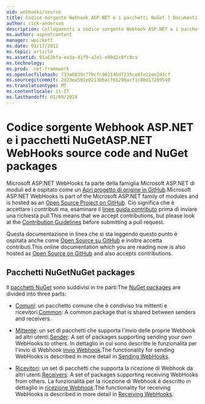 ```yaml
---
uid: webhooks/source
title: Codice sorgente Webhook ASP.NET e i pacchetti NuGet | Documenti Microsoft
author: rick-anderson
description: Collegamenti a codice sorgente Webhook ASP.NET e i pacchetti NuGet
ms.author: aspnetcontent
manager: wpickett
ms.date: 01/17/2012
ms.topic: article
ms.assetid: 91a62bfa-ea3a-41f9-a2e1-e90d2c8fc8ca
ms.technology: 
ms.prod: .net-framework
ms.openlocfilehash: 733a0839c77bcfc96214bdf235ce8fe22ee2d3cf
ms.sourcegitcommit: 2d23ea501e0213bbacf65298acf1c8bd17209540
ms.translationtype: MT
ms.contentlocale: it-IT
ms.lasthandoff: 01/09/2018
---
```

# <a name="aspnet-webhooks-source-code-and-nuget-packages"></a><span data-ttu-id="4fc7a-103">Codice sorgente Webhook ASP.NET e i pacchetti NuGet</span><span class="sxs-lookup"><span data-stu-id="4fc7a-103">ASP.NET WebHooks source code and NuGet packages</span></span>

<span data-ttu-id="4fc7a-104">Microsoft ASP.NET WebHooks fa parte della famiglia Microsoft ASP.NET di moduli ed è ospitato come un [Apri progetto di origine in GitHub](https://github.com/aspnet/WebHooks).</span><span class="sxs-lookup"><span data-stu-id="4fc7a-104">Microsoft ASP.NET WebHooks is part of the Microsoft ASP.NET family of modules and is hosted as an [Open Source Project on GitHub](https://github.com/aspnet/WebHooks).</span></span> <span data-ttu-id="4fc7a-105">Ciò significa che è accettare i contributi ma, esaminare il [linee guida contributo](https://github.com/aspnet/Home/blob/master/CONTRIBUTING.md) prima di inviare una richiesta pull.</span><span class="sxs-lookup"><span data-stu-id="4fc7a-105">This means that we accept contributions, but please look at the [Contribution Guidelines](https://github.com/aspnet/Home/blob/master/CONTRIBUTING.md) before submitting a pull request.</span></span>

<span data-ttu-id="4fc7a-106">Questa documentazione in linea che si sta leggendo questo punto è ospitata anche come [Open Source su GitHub](http://docs.asp.net/en/latest/contribute/style-guide.html#style-guide) e inoltre accetta contributi.</span><span class="sxs-lookup"><span data-stu-id="4fc7a-106">This online documentation which you are reading now is also hosted as [Open Source on GitHub](http://docs.asp.net/en/latest/contribute/style-guide.html#style-guide) and also accepts contributions.</span></span>

## <a name="nuget-packages"></a><span data-ttu-id="4fc7a-107">Pacchetti NuGet</span><span class="sxs-lookup"><span data-stu-id="4fc7a-107">NuGet packages</span></span>

<span data-ttu-id="4fc7a-108">Il [pacchetti NuGet](https://nuget.org/packages?q=Microsoft.AspNet.WebHooks) sono suddivisi in tre parti:</span><span class="sxs-lookup"><span data-stu-id="4fc7a-108">The [NuGet packages](https://nuget.org/packages?q=Microsoft.AspNet.WebHooks) are divided into three parts:</span></span>

* <span data-ttu-id="4fc7a-109">[Comuni](https://www.nuget.org/packages?q=Microsoft.AspNet.WebHooks.Common): un pacchetto comune che è condiviso tra mittenti e ricevitori.</span><span class="sxs-lookup"><span data-stu-id="4fc7a-109">[Common](https://www.nuget.org/packages?q=Microsoft.AspNet.WebHooks.Common): A common package that is shared between senders and receivers.</span></span>

* <span data-ttu-id="4fc7a-110">[Mittente](https://www.nuget.org/packages?q=Microsoft.AspNet.WebHooks.Custom): un set di pacchetti che supporta l'invio delle proprie Webhook ad altri utenti.</span><span class="sxs-lookup"><span data-stu-id="4fc7a-110">[Sender](https://www.nuget.org/packages?q=Microsoft.AspNet.WebHooks.Custom): A set of packages supporting sending your own WebHooks to others.</span></span> <span data-ttu-id="4fc7a-111">In dettaglio in cui sono descritte le funzionalità per l'invio di Webhook [invio Webhook](sending/index.md).</span><span class="sxs-lookup"><span data-stu-id="4fc7a-111">The functionality for sending WebHooks is described in more detail in [Sending WebHooks](sending/index.md).</span></span>

* <span data-ttu-id="4fc7a-112">[Ricevitori](https://www.nuget.org/packages?q=Microsoft.AspNet.WebHooks.Receivers): un set di pacchetti che supporta la ricezione di Webhook da altri utenti.</span><span class="sxs-lookup"><span data-stu-id="4fc7a-112">[Receivers](https://www.nuget.org/packages?q=Microsoft.AspNet.WebHooks.Receivers): A set of packages supporting receiving WebHooks from others.</span></span> <span data-ttu-id="4fc7a-113">La funzionalità per la ricezione di Webhook è descritto in dettaglio in [ricezione Webhook](receiving/index.md).</span><span class="sxs-lookup"><span data-stu-id="4fc7a-113">The functionality for receiving WebHooks is described in more detail in [Receiving WebHooks](receiving/index.md).</span></span>
